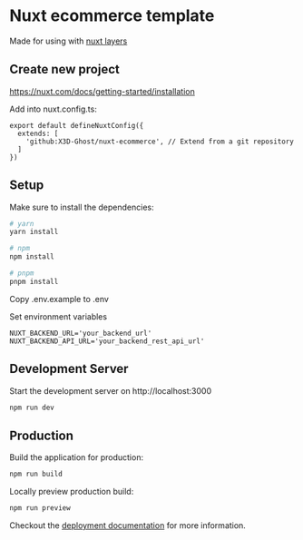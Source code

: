# Nuxt ecommerce template

Made for using with [nuxt layers](https://nuxt.com/docs/getting-started/layers)

## Create new project

https://nuxt.com/docs/getting-started/installation

Add into nuxt.config.ts:

````
export default defineNuxtConfig({
  extends: [
    'github:X3D-Ghost/nuxt-ecommerce', // Extend from a git repository
  ]
})
````

## Setup

Make sure to install the dependencies:

```bash
# yarn
yarn install

# npm
npm install

# pnpm
pnpm install
```

Copy .env.example to .env

Set environment variables

```
NUXT_BACKEND_URL='your_backend_url'
NUXT_BACKEND_API_URL='your_backend_rest_api_url'
```


## Development Server

Start the development server on http://localhost:3000

```bash
npm run dev
```

## Production

Build the application for production:

```bash
npm run build
```

Locally preview production build:

```bash
npm run preview
```

Checkout the [deployment documentation](https://v3.nuxtjs.org/docs/deployment) for more information.
